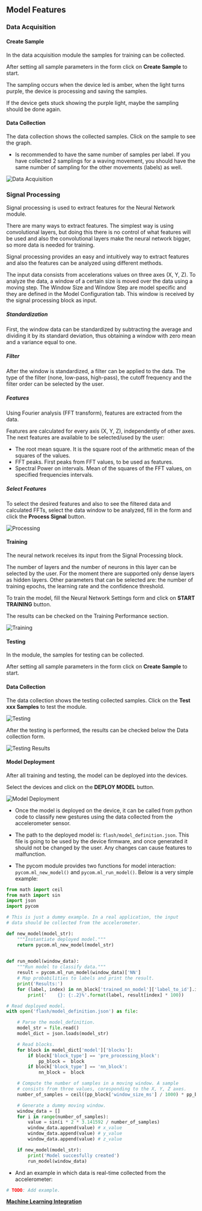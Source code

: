 ## Model Features

### Data Acquisition

#### Create Sample

In the data acquisition module the samples for training can be collected.

After setting all sample parameters in the form click on **Create Sample** to start.

The sampling occurs when the device led is amber, when the light turns purple, the device is processing and saving the samples.

If the device gets stuck showing the purple light, maybe the sampling should be done again.

#### Data Collection

The data collection shows the collected samples. Click on the sample to see the graph.

* Is recommended to have the same number of samples per label. If you have collected 2 samplings for a waving movement, you should have the same number of sampling for the other movements (labels) as well.

![Data Acquisition](/gitbook/assets/pybytes/ml/data_acquisition_graph.png)

### Signal Processing

Signal processing is used to extract features for the Neural Network module.

There are many ways to extract features. The simplest way is using convolutional layers, but doing this there is no control of what features will be used and also the convolutional layers make the neural network bigger, so more data is needed for training.

Signal processing provides an easy and intuitively way to extract features and also the features can be analyzed using different methods.

The input data consists from accelerations values on three axes (X, Y, Z). To analyze the data, a window of a certain size is moved over the data using a moving step. The Window Size and Window Step are model specific and they are defined in the Model Configuration tab. This window is received by the signal processing block as input.

##### Standardization

First, the window data can be standardized by subtracting the average and dividing it by its standard deviation, thus obtaining a window with zero mean and a variance equal to one.

##### Filter

After the window is standardized, a filter can be applied to the data. The type of the filter (none, low-pass, high-pass), the cutoff frequency and the filter order can be selected by the user.

##### Features

Using Fourier analysis (FFT transform), features are extracted from the data.

Features are calculated for every axis (X, Y, Z), independently of other axes. The next features are available to be selected/used by the user:

-	The root mean square. It is the square root of the arithmetic mean of the squares of the values.
-	FFT peaks. First peaks from FFT values, to be used as features.
-	Spectral Power on intervals. Mean of the squares of the FFT values, on specified frequencies intervals.

##### Select Features

To select the desired features and also to see the filtered data and calculated FFTs, select the data window to be analyzed, fill in the form and click the **Process Signal** button.

![Processing](/gitbook/assets/pybytes/ml/processing.png)

#### Training

The neural network receives its input from the Signal Processing block.

The number of layers and the number of neurons in this layer can be selected by the user. For the moment there are supported only dense layers as hidden layers.  Other parameters that can be selected are: the number of training epochs, the learning rate and the confidence threshold.

To train the model, fill the Neural Network Settings form and click on **START TRAINING** button.

The results can be checked on the Training Performance section.

![Training](/gitbook/assets/pybytes/ml/training.png)

#### Testing

In the module, the samples for testing can be collected.

After setting all sample parameters in the form click on **Create Sample** to start.

#### Data Collection

The data collection shows the testing collected samples. Click on the **Test xxx Samples** to test the module.

![Testing](/gitbook/assets/pybytes/ml/testing.png)

After the testing is performed, the results can be checked below the Data collection form.

![Testing Results](/gitbook/assets/pybytes/ml/testing_results.png)

#### Model Deployment

After all training and testing, the model can be deployed into the devices.

Select the devices and click on the **DEPLOY MODEL** button.

![Model Deployment](/gitbook/assets/pybytes/ml/deploy.png)

* Once the model is deployed on the device, it can be called from python code to classify new gestures using the data collected from the accelerometer sensor. 

* The path to the deployed model is: `flash/model_definition.json`. This file is going to be used by the device firmware, and once generated it should not be changed by the user. Any changes can cause features to malfunction.

* The pycom module provides two functions for model interaction: `pycom.ml_new_model()` and `pycom.ml_run_model()`. Below is a very simple example:

```python
from math import ceil
from math import sin
import json
import pycom

# This is just a dummy example. In a real application, the input 
# data should be collected from the accelerometer.

def new_model(model_str):
    """Instantiate deployed model."""
    return pycom.ml_new_model(model_str)
    

def run_model(window_data):
    """Run model to classify data."""
    result = pycom.ml_run_model(window_data)['NN']
    # Map probabilities to labels and print the result.
    print('Results:')
    for (label, index) in nn_block['trained_nn_model']['label_to_id'].items():
        print('    {}: {:.2}%'.format(label, result[index] * 100))

# Read deployed model.
with open('flash/model_definition.json') as file:

    # Parse the model_definition.
    model_str = file.read()
    model_dict = json.loads(model_str)

    # Read blocks.
    for block in model_dict['model']['blocks']:
        if block['block_type'] == 'pre_processing_block':
            pp_block =  block
        if block['block_type'] == 'nn_block':
            nn_block =  block

    # Compute the number of samples in a moving window. A sample  
    # consists from three values, coresponding to the X, Y, Z axes.
    number_of_samples = ceil((pp_block['window_size_ms'] / 1000) * pp_block['sampling_frequency']) + 1

    # Generate a dummy moving window.
    window_data = []
    for i in range(number_of_samples):
        value = sin(i * 2 * 3.141592 / number_of_samples)
        window_data.append(value) # x_value
        window_data.append(value) # y_value
        window_data.append(value) # z_value

    if new_model(model_str):
        print('Model succesfully created')
        run_model(window_data)
```

* And an example in which data is real-time collected from the accelerometer:
```python
# TODO: Add example.
```

[**Machine Learning Integration**](/pybytes/mlintegration)
